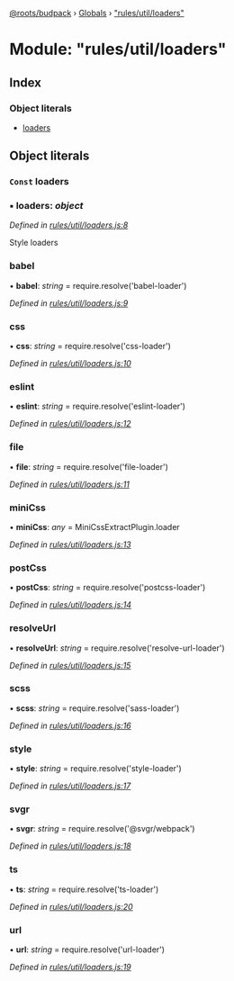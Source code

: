 [@roots/budpack](../README.md) › [Globals](../globals.md) › ["rules/util/loaders"](_rules_util_loaders_.md)

# Module: "rules/util/loaders"

## Index

### Object literals

* [loaders](_rules_util_loaders_.md#const-loaders)

## Object literals

### `Const` loaders

### ▪ **loaders**: *object*

*Defined in [rules/util/loaders.js:8](https://github.com/roots/bud-support/blob/5f43850/src/budpack/builder/webpack/rules/util/loaders.js#L8)*

Style loaders

###  babel

• **babel**: *string* = require.resolve('babel-loader')

*Defined in [rules/util/loaders.js:9](https://github.com/roots/bud-support/blob/5f43850/src/budpack/builder/webpack/rules/util/loaders.js#L9)*

###  css

• **css**: *string* = require.resolve('css-loader')

*Defined in [rules/util/loaders.js:10](https://github.com/roots/bud-support/blob/5f43850/src/budpack/builder/webpack/rules/util/loaders.js#L10)*

###  eslint

• **eslint**: *string* = require.resolve('eslint-loader')

*Defined in [rules/util/loaders.js:12](https://github.com/roots/bud-support/blob/5f43850/src/budpack/builder/webpack/rules/util/loaders.js#L12)*

###  file

• **file**: *string* = require.resolve('file-loader')

*Defined in [rules/util/loaders.js:11](https://github.com/roots/bud-support/blob/5f43850/src/budpack/builder/webpack/rules/util/loaders.js#L11)*

###  miniCss

• **miniCss**: *any* = MiniCssExtractPlugin.loader

*Defined in [rules/util/loaders.js:13](https://github.com/roots/bud-support/blob/5f43850/src/budpack/builder/webpack/rules/util/loaders.js#L13)*

###  postCss

• **postCss**: *string* = require.resolve('postcss-loader')

*Defined in [rules/util/loaders.js:14](https://github.com/roots/bud-support/blob/5f43850/src/budpack/builder/webpack/rules/util/loaders.js#L14)*

###  resolveUrl

• **resolveUrl**: *string* = require.resolve('resolve-url-loader')

*Defined in [rules/util/loaders.js:15](https://github.com/roots/bud-support/blob/5f43850/src/budpack/builder/webpack/rules/util/loaders.js#L15)*

###  scss

• **scss**: *string* = require.resolve('sass-loader')

*Defined in [rules/util/loaders.js:16](https://github.com/roots/bud-support/blob/5f43850/src/budpack/builder/webpack/rules/util/loaders.js#L16)*

###  style

• **style**: *string* = require.resolve('style-loader')

*Defined in [rules/util/loaders.js:17](https://github.com/roots/bud-support/blob/5f43850/src/budpack/builder/webpack/rules/util/loaders.js#L17)*

###  svgr

• **svgr**: *string* = require.resolve('@svgr/webpack')

*Defined in [rules/util/loaders.js:18](https://github.com/roots/bud-support/blob/5f43850/src/budpack/builder/webpack/rules/util/loaders.js#L18)*

###  ts

• **ts**: *string* = require.resolve('ts-loader')

*Defined in [rules/util/loaders.js:20](https://github.com/roots/bud-support/blob/5f43850/src/budpack/builder/webpack/rules/util/loaders.js#L20)*

###  url

• **url**: *string* = require.resolve('url-loader')

*Defined in [rules/util/loaders.js:19](https://github.com/roots/bud-support/blob/5f43850/src/budpack/builder/webpack/rules/util/loaders.js#L19)*
